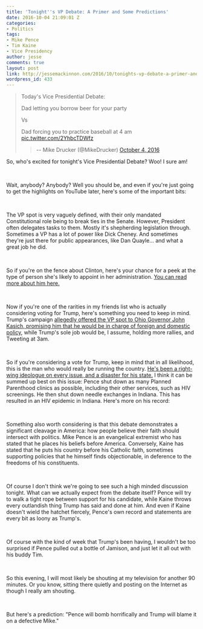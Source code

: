 ```yaml
---
title: 'Tonight''s VP Debate: A Primer and Some Predictions'
date: 2016-10-04 21:09:01 Z
categories:
- Politics
tags:
- Mike Pence
- Tim Kaine
- Vice Presidency
author: jesse
comments: true
layout: post
link: http://jessemackinnon.com/2016/10/tonights-vp-debate-a-primer-and-some-predictions/
wordpress_id: 433
---
```


<blockquote>Today's Vice Presidential Debate:  
  
Dad letting you borrow beer for your party  
  
Vs  
  
Dad forcing you to practice baseball at 4 am [pic.twitter.com/2YhbcTDWfz](https://t.co/2YhbcTDWfz)
> 
> -- Mike Drucker (@MikeDrucker) [October 4, 2016](https://twitter.com/MikeDrucker/status/783295117536866304)</blockquote>





So, who's excited for tonight's Vice Presidential Debate? Woo! I sure am!







 










Wait, anybody? Anybody? Well you should be, and even if you're just going to get the highlights on YouTube later, here's some of the important bits:










 










The VP spot is very vaguely defined, with their only mandated Constitutional role being to break ties in the Senate. However, President often delegates tasks to them. Mostly it's shepherding legislation through. Sometimes a VP has a lot of power like Dick Cheney. And sometimes they're just there for public appearances, like Dan Quayle... and what a great job he did.










 










So if you're on the fence about Clinton, here's your chance for a peek at the type of person she's likely to appoint in her administration. [You can read more about him here.](https://thinkprogress.org/what-you-need-to-know-about-tim-kaine-hillary-clintons-vice-president-pick-832de5b910a0#.lx43fk9bi)










 










Now if you're one of the rarities in my friends list who is actually considering voting for Trump, here's something you need to keep in mind. Trump's campaign [allegedly offered the VP spot to Ohio Governor John Kasich, promising him that he would be in charge of foreign and domestic policy](http://www.nytimes.com/2016/07/20/magazine/how-donald-trump-picked-his-running-mate.html), while Trump's sole job would be, I assume, holding more rallies, and Tweeting at 3am.










 










So if you're considering a vote for Trump, keep in mind that in all likelihood, this is the man who would really be running the country. [He's been a right-wing ideologue on every issue, and a disaster for his state.](https://www.reddit.com/r/Indiana/comments/4u6qfr/why_is_mike_pence_disliked_in_indiana/d5ng4e0) I think it can be summed up best on this issue: Pence shut down as many Planned Parenthood clinics as possible, including their other services, such as HIV screenings. He then shut down needle exchanges in Indiana. This has resulted in an HIV epidemic in Indiana. Here's more on his record: 










 










Something also worth considering is that this debate demonstrates a significant cleavage in America: how people believe their faith should intersect with politics. Mike Pence is an evangelical extremist who has stated that he places his beliefs before America. Conversely, Kaine has stated that he puts his country before his Catholic faith, sometimes supporting policies that he himself finds objectionable, in deference to the freedoms of his constituents.










 










Of course I don't think we're going to see such a high minded discussion tonight. What can we actually expect from the debate itself? Pence will try to walk a tight rope between support for his candidate, while Kaine throws every outlandish thing Trump has said and done at him. And even if Kaine doesn't wield the hatchet fiercely, Pence's own record and statements are every bit as loony as Trump's.










 










Of course with the kind of week that Trump's been having, I wouldn't be too surprised if Pence pulled out a bottle of Jamison, and just let it all out with his buddy Tim.










 










So this evening, I will most likely be shouting at my television for another 90 minutes. Or you know, sitting there quietly and posting on the Internet as though I really am shouting.










 










But here's a prediction: "Pence will bomb horrifically and Trump will blame it on a defective Mike."



